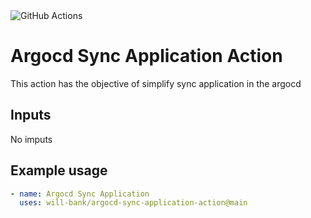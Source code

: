 <img alt="GitHub Actions" src="https://img.shields.io/badge/github%20actions%20-%232671E5.svg?&style=for-the-badge&logo=github%20actions&logoColor=white"/>

# Argocd Sync Application Action
This action has the objective of simplify sync application in the argocd

## Inputs

No imputs

## Example usage

```yaml
- name: Argocd Sync Application
  uses: will-bank/argocd-sync-application-action@main
```
